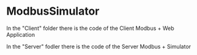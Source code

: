 # ModbusSimulator

In the "Client" folder there is the code of the Client Modbus + Web Application

In the "Server" fodler there is the code of the Server Modbus + Simulator
